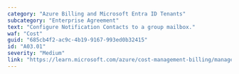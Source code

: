 ```yaml
---
category: "Azure Billing and Microsoft Entra ID Tenants"
subcategory: "Enterprise Agreement"
text: "Configure Notification Contacts to a group mailbox."
waf: "Cost"
guid: "685cb4f2-ac9c-4b19-9167-993ed0b32415"
id: "A03.01"
severity: "Medium"
link: "https://learn.microsoft.com/azure/cost-management-billing/manage/direct-ea-administration#manage-notification-contacts"
---
```

